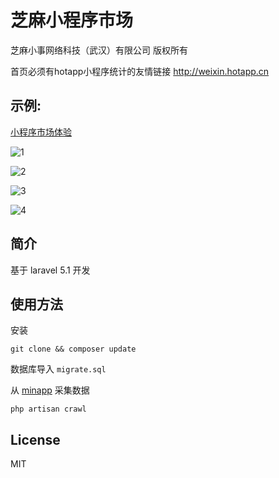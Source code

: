 # 芝麻小程序市场


芝麻小事网络科技（武汉）有限公司 版权所有

首页必须有hotapp小程序统计的友情链接 http://weixin.hotapp.cn


## 示例:  

[小程序市场体验](http://www.applnk.cn/)

![1](https://ww3.sinaimg.cn/large/006wyJZBgw1fbtg91vzx6j31hc0sv155.jpg)

![2](https://ww1.sinaimg.cn/large/006wyJZBgw1fbtgajno8xj31hc0sxn3w.jpg)

![3](https://ww4.sinaimg.cn/large/006wyJZBgw1fbtgoglq5qj31hc0sw7b5.jpg)

![4](https://ww4.sinaimg.cn/large/006wyJZBgw1fbtgoia8jpj31hc0swtek.jpg)


## 简介

基于 laravel 5.1 开发



## 使用方法

安装

`git clone && composer update`

数据库导入 `migrate.sql`

从 [minapp](https://minapp.com/miniapp/) 采集数据

`php artisan crawl`


## License

MIT